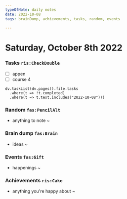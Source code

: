 ```yaml
---
typeOfNote: daily notes
date: 2022-10-08
tags: brainDump, achievements, tasks, random, events

---
```

# Saturday, October 8th 2022

### Tasks `ris:CheckDouble`
 - [ ] appen
 - [ ] course 4

```dataviewjs
dv.taskList(dv.pages().file.tasks 
  .where(t => !t.completed)
  .where(t => t.text.includes("2022-10-08")))
```



### Random `fas:PencilAlt`
 - anything to note ~




### Brain dump `fas:Brain`
 - ideas ~ 




### Events `fas:Gift`
 - happenings ~






### Achievements `ris:Cake`
 - anything you're happy about ~ 

